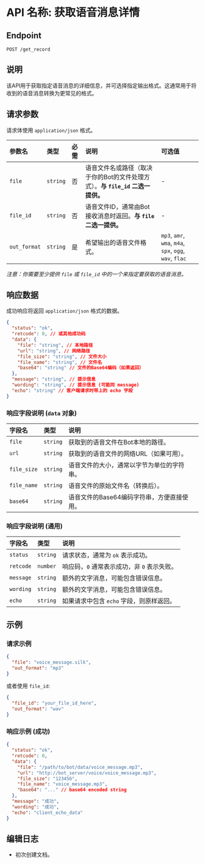 # API 名称: 获取语音消息详情

## Endpoint

`POST /get_record`

## 说明

该API用于获取指定语音消息的详细信息，并可选择指定输出格式。这通常用于将收到的语音消息转换为更常见的格式。

## 请求参数

请求体使用 `application/json` 格式。

| 参数名      | 类型     | 必需 | 说明                                                                 | 可选值                                      |
| :---------- | :------- | :--- | :------------------------------------------------------------------- | :------------------------------------------ |
| `file`      | `string` | 否   | 语音文件名或路径（取决于你的Bot的文件处理方式）。**与 `file_id` 二选一提供。** | -                                           |
| `file_id`   | `string` | 否   | 语音文件ID，通常由Bot接收消息时返回。**与 `file` 二选一提供。**        | -                                           |
| `out_format`| `string` | 是   | 希望输出的语音文件格式。                                             | `mp3`, `amr`, `wma`, `m4a`, `spx`, `ogg`, `wav`, `flac` |

*注意：你需要至少提供 `file` 或 `file_id` 中的一个来指定要获取的语音消息。*

## 响应数据

成功响应将返回 `application/json` 格式的数据。

```json
{
  "status": "ok",
  "retcode": 0, // 或其他成功码
  "data": {
    "file": "string", // 本地路径
    "url": "string", // 网络路径
    "file_size": "string", // 文件大小
    "file_name": "string", // 文件名
    "base64": "string" // 文件的Base64编码（如果返回）
  },
  "message": "string", // 提示信息
  "wording": "string", // 提示信息 (可能同 message)
  "echo": "string" // 客户端请求时带上的 echo 字段
}
```

### 响应字段说明 (`data` 对象)

| 字段名    | 类型     | 说明                                     |
| :-------- | :------- | :--------------------------------------- |
| `file`    | `string` | 获取到的语音文件在Bot本地的路径。            |
| `url`     | `string` | 获取到的语音文件的网络URL（如果可用）。      |
| `file_size`| `string` | 语音文件的大小，通常以字节为单位的字符串。     |
| `file_name`| `string` | 语音文件的原始文件名（转换后）。             |
| `base64`  | `string` | 语音文件的Base64编码字符串，方便直接使用。   |

### 响应字段说明 (通用)

| 字段名  | 类型     | 说明                                   |
| :------ | :------- | :------------------------------------- |
| `status`| `string` | 请求状态，通常为 `ok` 表示成功。       |
| `retcode`| `number` | 响应码，`0` 通常表示成功，非 `0` 表示失败。 |
| `message`| `string` | 额外的文字消息，可能包含错误信息。     |
| `wording`| `string` | 额外的文字消息，可能包含错误信息。     |
| `echo`  | `string` | 如果请求中包含 `echo` 字段，则原样返回。 |

## 示例

### 请求示例

```json
{
  "file": "voice_message.silk",
  "out_format": "mp3"
}
```

或者使用 `file_id`:

```json
{
  "file_id": "your_file_id_here",
  "out_format": "wav"
}
```

### 响应示例 (成功)

```json
{
  "status": "ok",
  "retcode": 0,
  "data": {
    "file": "/path/to/bot/data/voice_message.mp3",
    "url": "http://bot_server/voice/voice_message.mp3",
    "file_size": "123456",
    "file_name": "voice_message.mp3",
    "base64": "..." // base64 encoded string
  },
  "message": "成功",
  "wording": "成功",
  "echo": "client_echo_data"
}
```

## 编辑日志

- 初次创建文档。